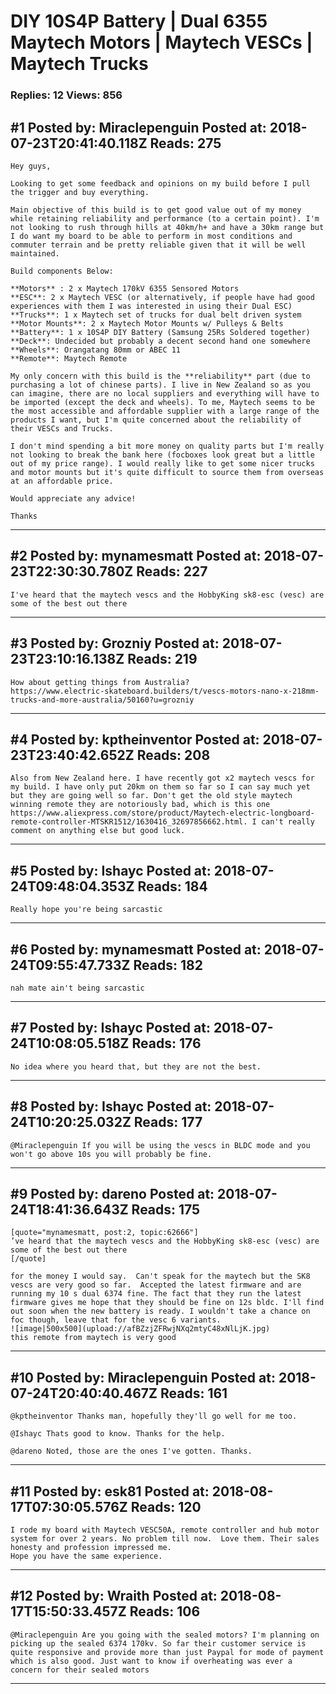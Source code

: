 # DIY 10S4P Battery &#124; Dual 6355 Maytech Motors &#124; Maytech VESCs &#124; Maytech Trucks

### Replies: 12 Views: 856

## \#1 Posted by: Miraclepenguin Posted at: 2018-07-23T20:41:40.118Z Reads: 275

```
Hey guys,

Looking to get some feedback and opinions on my build before I pull the trigger and buy everything.

Main objective of this build is to get good value out of my money while retaining reliability and performance (to a certain point). I'm not looking to rush through hills at 40km/h+ and have a 30km range but I do want my board to be able to perform in most conditions and commuter terrain and be pretty reliable given that it will be well maintained.

Build components Below:

**Motors** : 2 x Maytech 170kV 6355 Sensored Motors
**ESC**: 2 x Maytech VESC (or alternatively, if people have had good experiences with them I was interested in using their Dual ESC)
**Trucks**: 1 x Maytech set of trucks for dual belt driven system
**Motor Mounts**: 2 x Maytech Motor Mounts w/ Pulleys & Belts
**Battery**: 1 x 10S4P DIY Battery (Samsung 25Rs Soldered together)
**Deck**: Undecided but probably a decent second hand one somewhere
**Wheels**: Orangatang 80mm or ABEC 11 
**Remote**: Maytech Remote

My only concern with this build is the **reliability** part (due to purchasing a lot of chinese parts). I live in New Zealand so as you can imagine, there are no local suppliers and everything will have to be imported (except the deck and wheels). To me, Maytech seems to be the most accessible and affordable supplier with a large range of the products I want, but I'm quite concerned about the reliability of their VESCs and Trucks. 

I don't mind spending a bit more money on quality parts but I'm really not looking to break the bank here (focboxes look great but a little out of my price range). I would really like to get some nicer trucks and motor mounts but it's quite difficult to source them from overseas at an affordable price. 

Would appreciate any advice! 

Thanks
```

---
## \#2 Posted by: mynamesmatt Posted at: 2018-07-23T22:30:30.780Z Reads: 227

```
I've heard that the maytech vescs and the HobbyKing sk8-esc (vesc) are some of the best out there
```

---
## \#3 Posted by: Grozniy Posted at: 2018-07-23T23:10:16.138Z Reads: 219

```
How about getting things from Australia? 
https://www.electric-skateboard.builders/t/vescs-motors-nano-x-218mm-trucks-and-more-australia/50160?u=grozniy
```

---
## \#4 Posted by: kptheinventor Posted at: 2018-07-23T23:40:42.652Z Reads: 208

```
Also from New Zealand here. I have recently got x2 maytech vescs for my build. I have only put 20km on them so far so I can say much yet but they are going well so far. Don't get the old style maytech winning remote they are notoriously bad, which is this one https://www.aliexpress.com/store/product/Maytech-electric-longboard-remote-controller-MTSKR1512/1630416_32697856662.html. I can't really comment on anything else but good luck.
```

---
## \#5 Posted by: Ishayc Posted at: 2018-07-24T09:48:04.353Z Reads: 184

```
Really hope you're being sarcastic
```

---
## \#6 Posted by: mynamesmatt Posted at: 2018-07-24T09:55:47.733Z Reads: 182

```
nah mate ain't being sarcastic
```

---
## \#7 Posted by: Ishayc Posted at: 2018-07-24T10:08:05.518Z Reads: 176

```
No idea where you heard that, but they are not the best.
```

---
## \#8 Posted by: Ishayc Posted at: 2018-07-24T10:20:25.032Z Reads: 177

```
@Miraclepenguin If you will be using the vescs in BLDC mode and you won't go above 10s you will probably be fine.
```

---
## \#9 Posted by: dareno Posted at: 2018-07-24T18:41:36.643Z Reads: 175

```
[quote="mynamesmatt, post:2, topic:62666"]
’ve heard that the maytech vescs and the HobbyKing sk8-esc (vesc) are some of the best out there
[/quote]

for the money I would say.  Can't speak for the maytech but the SK8 vescs are very good so far.  Accepted the latest firmware and are running my 10 s dual 6374 fine. The fact that they run the latest firmware gives me hope that they should be fine on 12s bldc. I'll find out soon when the new battery is ready. I wouldn't take a chance on foc though, leave that for the vesc 6 variants.
![image|500x500](upload://afBZzjZFRwjNXq2mtyC48xNlLjK.jpg)
this remote from maytech is very good
```

---
## \#10 Posted by: Miraclepenguin Posted at: 2018-07-24T20:40:40.467Z Reads: 161

```
@kptheinventor Thanks man, hopefully they'll go well for me too. 

@Ishayc Thats good to know. Thanks for the help.

@dareno Noted, those are the ones I've gotten. Thanks.
```

---
## \#11 Posted by: esk81 Posted at: 2018-08-17T07:30:05.576Z Reads: 120

```
I rode my board with Maytech VESC50A, remote controller and hub motor system for over 2 years. No problem till now.  Love them. Their sales honesty and profession impressed me.
Hope you have the same experience.
```

---
## \#12 Posted by: Wraith Posted at: 2018-08-17T15:50:33.457Z Reads: 106

```
@Miraclepenguin Are you going with the sealed motors? I'm planning on picking up the sealed 6374 170kv. So far their customer service is quite responsive and provide more than just Paypal for mode of payment which is also good. Just want to know if overheating was ever a concern for their sealed motors
```

---
